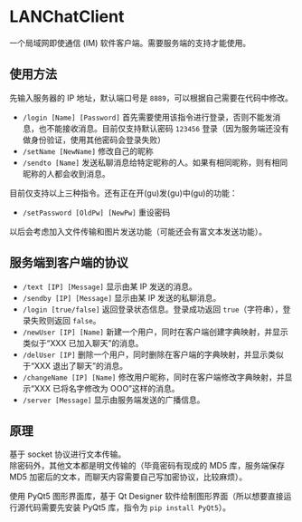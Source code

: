 # LANChatClient
一个局域网即使通信 (IM) 软件客户端。需要服务端的支持才能使用。

## 使用方法
先输入服务器的 IP 地址，默认端口号是 `8889`，可以根据自己需要在代码中修改。

- `/login [Name] [Password]` 首先需要使用该指令进行登录，否则不能发消息，也不能接收消息。目前仅支持默认密码 `123456` 登录（因为服务端还没有做身份验证，使用其他密码会登录失败）
- `/setName [NewName]` 修改自己的昵称
- `/sendto [Name]` 发送私聊消息给特定昵称的人。如果有相同昵称，则有相同昵称的人都会收到消息。

目前仅支持以上三种指令。还有正在开(gu)发(gu)中(gu)的功能：
- `/setPassword [OldPw] [NewPw]` 重设密码

以后会考虑加入文件传输和图片发送功能（可能还会有富文本发送功能）。

## 服务端到客户端的协议
- `/text [IP] [Message]` 显示由某 IP 发送的消息。
- `/sendby [IP] [Message]` 显示由某 IP 发送的私聊消息。
- `/login [true/false]` 返回登录状态信息。登录成功返回 `true`（字符串），登录失败则返回 `false`。
- `/newUser [IP] [Name]` 新建一个用户，同时在客户端创建字典映射，并显示类似于“XXX 已加入聊天”的消息。
- `/delUser [IP]` 删除一个用户，同时删除在客户端的字典映射，并显示类似于“XXX 退出了聊天”的消息。
- `/changeName [IP] [Name]` 修改用户昵称，同时在客户端修改字典映射，并显示“XXX 已将名字修改为 OOO”这样的消息。
- `/server [Message]` 显示由服务端发送的广播信息。

## 原理
基于 socket 协议进行文本传输。  
除密码外，其他文本都是明文传输的（毕竟密码有现成的 MD5 库，服务端保存 MD5 加密后的文本，而聊天内容需要自己写加密协议，比较麻烦）。

使用 PyQt5 图形界面库，基于 Qt Designer 软件绘制图形界面（所以想要直接运行源代码需要先安装 PyQt5 库，指令为 `pip install PyQt5`）。
